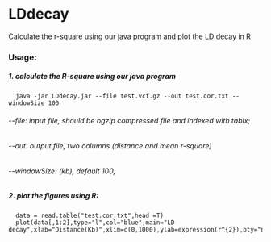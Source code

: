 # LDdecay
Calculate the r-square using our java program and plot the LD decay in R

### Usage:
##### 1. calculate the R-square using our java program
      java -jar LDdecay.jar --file test.vcf.gz --out test.cor.txt --windowSize 100
###### --file: input file, should be bgzip compressed file and indexed with tabix;
###### --out: output file, two columns (distance and mean r-square)
###### --windowSize: (kb), default 100;
##### 2. plot the figures using R:
      data = read.table("test.cor.txt",head =T)
      plot(data[,1:2],type="l",col="blue",main="LD decay",xlab="Distance(Kb)",xlim=c(0,1000),ylab=expression(r^{2}),bty="n")
